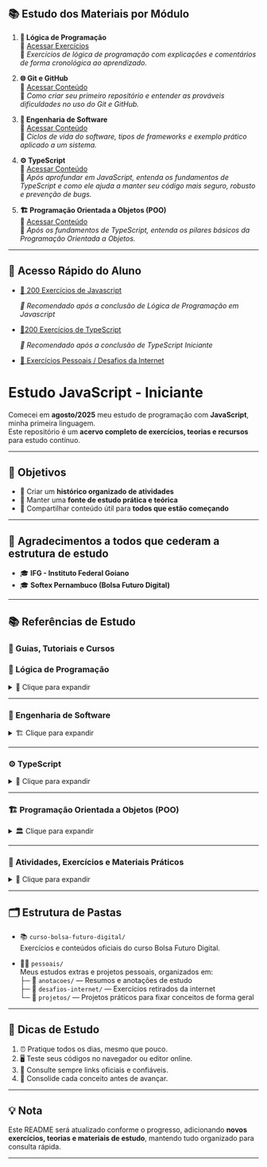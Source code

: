 ## 📚 Estudo dos Materiais por Módulo

1. **🧩 Lógica de Programação**  
   🔗 [Acessar Exercícios](https://github.com/felipem5552/javascript-iniciante/tree/main/curso-bolsa-futuro-digital/01-logica-de-programacao/exercicios)  
   💬 *Exercícios de lógica de programação com explicações e comentários de forma cronológica ao aprendizado.*

2. **🌐 Git e GitHub**  
   🔗 [Acessar Conteúdo](https://github.com/felipem5552/javascript-iniciante/tree/main/curso-bolsa-futuro-digital/02-git-github)  
   💬 *Como criar seu primeiro repositório e entender as prováveis dificuldades no uso do Git e GitHub.*

3. **🧠 Engenharia de Software**  
   🔗 [Acessar Conteúdo](https://github.com/felipem5552/javascript-iniciante/tree/main/curso-bolsa-futuro-digital/03-engenharia-de-software)  
   💬 *Ciclos de vida do software, tipos de frameworks e exemplo prático aplicado a um sistema.*

4. **⚙️ TypeScript**  
   🔗 [Acessar Conteúdo](https://github.com/felipem5552/javascript-iniciante/tree/main/curso-bolsa-futuro-digital/04-typescript-iniciante)  
   💬 *Após aprofundar em JavaScript, entenda os fundamentos de TypeScript e como ele ajuda a manter seu código mais seguro, robusto e prevenção de bugs.*

5. **🏗️ Programação Orientada a Objetos (POO)**  
   🔗 [Acessar Conteúdo](https://github.com/felipem5552/javascript-iniciante/tree/main/curso-bolsa-futuro-digital/05-orientacao-a-objetos)  
   💬 *Após os fundamentos de TypeScript, entenda os pilares básicos da Programação Orientada a Objetos.*

---

## 🔗 Acesso Rápido do Aluno

- [🧠 200 Exercícios de Javascript](https://github.com/felipem5552/200-exercicios-javascript)

  *🔹 Recomendado após a conclusão de Lógica de Programação em Javascript*

- [🧠200 Exercícios de TypeScript](https://github.com/felipem5552/javascript-iniciante/tree/main/pessoais/projetos)

  *🔹 Recomendado após a conclusão de TypeScript Iniciante*

- [🧪 Exercícios Pessoais / Desafios da Internet]([https://github.com/felipem5552/javascript-iniciante/tree/main/pessoais])

# Estudo JavaScript - Iniciante

Comecei em **agosto/2025** meu estudo de programação com **JavaScript**, minha primeira linguagem.  
Este repositório é um **acervo completo de exercícios, teorias e recursos** para estudo contínuo.

---

## 🎯 Objetivos
- 📌 Criar um **histórico organizado de atividades**  
- 📌 Manter uma **fonte de estudo prática e teórica**  
- 📌 Compartilhar conteúdo útil para **todos que estão começando**  

---

## 🙏 Agradecimentos a todos que cederam a estrutura de estudo
- 🎓 **IFG - Instituto Federal Goiano**  
- 🎓 **Softex Pernambuco (Bolsa Futuro Digital)**  

---

## 📚 Referências de Estudo

### 📖 Guias, Tutoriais e Cursos

### 🧩 Lógica de Programação

<details>
<summary>🧠 Clique para expandir</summary>

**Se você ainda tem um pouco de dificuldade nos conceitos de lógica de programação, esses conteúdos são ideais:**

- [Introdução à Lógica de Programação (Curso Gratuito IFSUL - 40h)](https://moodle.ifrs.edu.br/course/view.php?id=250)  
- 🎥 *Vídeo introdutório (40 min)* — *Lógica de Programação (IFSUL)*  
- [Lógica de Programação com JavaScript - Dev.to](https://dev.to/telles/logica-de-programacao-com-javascript-iniciante-309n)  
- [Lista de Exercícios - IFRN (PDF)](https://docentes.ifrn.edu.br/jonathanpereira/disciplinas/algoritmos/lista-de-exercicios-2/at_download/file)  
- [Lógica de Programação e Algoritmos com JavaScript - Edécio Iepsen (PDF)](https://www.kufunda.net/publicdocs/L%C3%B3gica%20de%20Programa%C3%A7%C3%A3o%20e%20Algoritmos%20com%20JavaScript%20(Ed%C3%A9cio%20Fernando%20Iepsen).pdf)

</details>

---

### 🧱 Engenharia de Software

<details>
<summary>🏗️ Clique para expandir</summary>

**Material de Estudos - Engenharia de Software**

Esses conteúdos servirão como base para as atividades realizadas

- [📘 Curso Fundação Bradesco - Projetos de Sistemas de TI (15h)](https://www.ev.org.br/cursos/projetos-de-sistemas-de-ti)  

- [📗 Livro Engenharia de Software - Ian Sommerville (Capítulo 2 - 16 páginas)](https://www.facom.ufu.br/~william/Disciplinas%202018-2/BSI-GSI030-EngenhariaSoftware/Livro/engenhariaSoftwareSommerville.pdf)  

- 📘 **Capítulo 2 do livro “Fundamentos de Engenharia de Software”** *(29 páginas)*  
  *🔹 Leitura complementar à de Sommerville.*

- [📙 Guia do Scrum (19 páginas)](https://scrumguides.org/docs/scrumguide/v1/Scrum-Guide-Portuguese-BR.pdf)  
- [📜 Manifesto Ágil (43 linhas)](https://agilemanifesto.org/iso/ptbr/principles.html)

**(Opcional, mas recomendável):**
- [📝 O que é o ciclo de vida do desenvolvimento de software? - Microsoft (15 min)](https://www.microsoft.com/pt-br/power-platform/topics/phases-of-the-software-development-lifecycle#benefits)  
- [☁️ O que é o SDLC (Ciclo de Vida do Desenvolvimento de Software)? - AWS (15 min)](https://aws.amazon.com/pt/what-is/sdlc/)

**Materiais Extras**
- 🎥 *Série de vídeos: Engenharia de Software (24 vídeos, média 18 min cada)*  
- 📕 *Livro: Engenharia de Software – Ian Sommerville (544 páginas)*  
- 📘 *Livro: Engenharia de Software – Uma Abordagem Profissional (Roger Pressman e Bruce Maxim – 968 páginas)*  
- 💼 *Curso: Gestão de Projetos e Fundamentos de Métodos Ágeis (8h)*  

</details>

---

### ⚙️ TypeScript

<details>
<summary>🧩 Clique para expandir</summary>

- [📺 Curso TypeScript para Iniciantes - YouTube](https://www.youtube.com/watch?v=ppDsxbUNtNQ)  
- [📘 Documentação Oficial TypeScript](https://www.typescriptlang.org/docs/handbook/intro.html)  
- [📗 Guia TypeScript Tutorial](https://www.typescripttutorial.net/)  

</details>

---

### 🏗️ Programação Orientada a Objetos (POO)

<details>
<summary>🏛️ Clique para expandir</summary>

- [📘 Guia: Learn Object-Oriented Programming in TypeScript - freeCodeCamp](https://www.freecodecamp.org/news/learn-object-oriented-programming-in-typescript/)  

</details>

---

### 🧪 Atividades, Exercícios e Materiais Práticos

<details>
<summary>📒 Clique para expandir</summary>

- [Lista de Exercícios - IFRN (PDF)](https://docentes.ifrn.edu.br/jonathanpereira/disciplinas/algoritmos/lista-de-exercicios-2/at_download/file)  
- [Repositório de Exercícios - Tiago Vignatti (GitHub)](https://github.com/tiagovignatti/exercicios-javascript?tab=readme-ov-file#exerc%C3%ADcio-11)  
- [Lógica de Programação e Algoritmos com JavaScript - Edécio Iepsen (PDF)](https://www.kufunda.net/publicdocs/L%C3%B3gica%20de%20Programa%C3%A7%C3%A3o%20e%20Algoritmos%20com%20JavaScript%20(Ed%C3%A9cio%20Fernando%20Iepsen).pdf)  

</details>



---

## 🗂️ Estrutura de Pastas

- 📚 `curso-bolsa-futuro-digital/`  
  Exercícios e conteúdos oficiais do curso Bolsa Futuro Digital.

- 🧑‍💻 `pessoais/`  
  Meus estudos extras e projetos pessoais, organizados em:  
  ├─ 📝 `anotacoes/` — Resumos e anotações de estudo  
  ├─ 🎯 `desafios-internet/` — Exercícios retirados da internet  
  └─ 🚀 `projetos/` — Projetos práticos para fixar conceitos de forma geral 

---

## 🚀 Dicas de Estudo
1. ⏰ Pratique todos os dias, mesmo que pouco.  
2. 🖥 Teste seus códigos no navegador ou editor online.  
3. 🔗 Consulte sempre links oficiais e confiáveis.  
4. 📝 Consolide cada conceito antes de avançar.  

---

## 💡 Nota
Este README será atualizado conforme o progresso, adicionando **novos exercícios, teorias e materiais de estudo**, mantendo tudo organizado para consulta rápida.  

---




